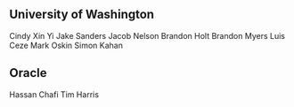 
University of Washington
------------------------
Cindy Xin Yi
Jake Sanders
Jacob Nelson
Brandon Holt
Brandon Myers
Luis Ceze
Mark Oskin
Simon Kahan

Oracle
------
Hassan Chafi
Tim Harris


